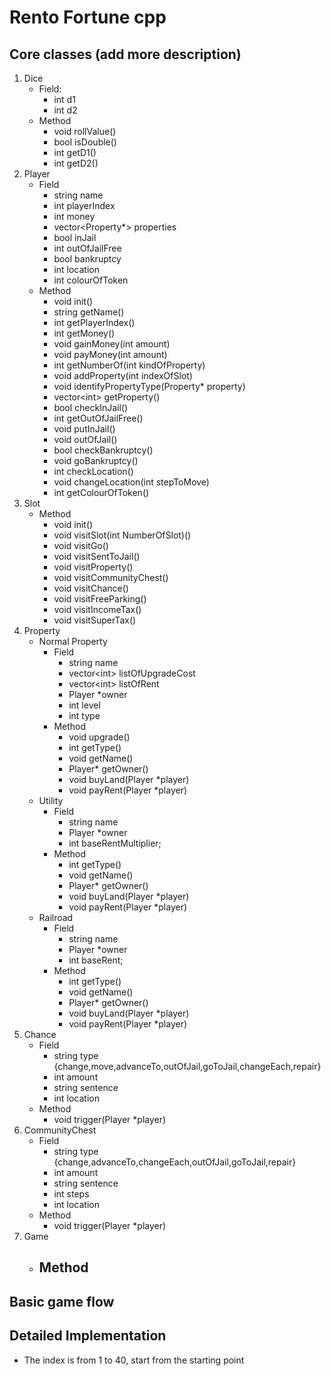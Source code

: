 # Rento Fortune cpp

## Core classes (add more description)
1. Dice
    - Field:
        - int d1
        - int d2 
    - Method
        - void rollValue()
        - bool isDouble()
        - int getD1()
        - int getD2()
2. Player
    - Field
        - string name
        - int playerIndex
        - int money
        - vector\<Property*> properties
        - bool inJail
        - int outOfJailFree
        - bool bankruptcy
        - int location
        - int colourOfToken
    - Method
        - void init()
        - string getName()
        - int getPlayerIndex()
        - int getMoney()
        - void gainMoney(int amount)
        - void payMoney(int amount)
        - int getNumberOf(int kindOfProperty)
        - void addProperty(int indexOfSlot)
        - void identifyPropertyType(Property* property)
        - vector\<int> getProperty()
        - bool checkInJail()
        - int getOutOfJailFree()
        - void putInJail()
        - void outOfJail()
        - bool checkBankruptcy()
        - void goBankruptcy()
        - int checkLocation()
        - void changeLocation(int stepToMove)
        - int getColourOfToken()
3. Slot
    - Method
        - void init()
        - void visitSlot(int NumberOfSlot)()
        - void visitGo()
        - void visitSentToJail()
        - void visitProperty()
        - void visitCommunityChest()
        - void visitChance()
        - void visitFreeParking()
        - void visitIncomeTax()
        - void visitSuperTax()
4. Property
    - Normal Property
        - Field
            - string name
            - vector\<int> listOfUpgradeCost
            - vector\<int> listOfRent
            - Player *owner
            - int level
            - int type
        - Method
            - void upgrade()
            - int getType()
            - void getName()
            - Player* getOwner()
            - void buyLand(Player *player)
            - void payRent(Player *player)
    - Utility
        - Field
            - string name
            - Player *owner
            - int baseRentMultiplier;
        - Method
            - int getType()
            - void getName()
            - Player* getOwner()
            - void buyLand(Player *player)
            - void payRent(Player *player)
    - Railroad
        - Field
            - string name
            - Player *owner
            - int baseRent;
        - Method
            - int getType()
            - void getName()
            - Player* getOwner()
            - void buyLand(Player *player)
            - void payRent(Player *player)
5. Chance
    - Field
        - string type {change,move,advanceTo,outOfJail,goToJail,changeEach,repair}
        - int amount
        - string sentence
        - int location
    - Method
        - void trigger(Player *player)
6. CommunityChest
    - Field
        - string type {change,advanceTo,changeEach,outOfJail,goToJail,repair}
        - int amount
        - string sentence
        - int steps
        - int location
    - Method
        - void trigger(Player *player)
7. Game
    - Method
        - 



## Basic game flow

## Detailed Implementation
- The index is from 1 to 40, start from the starting point